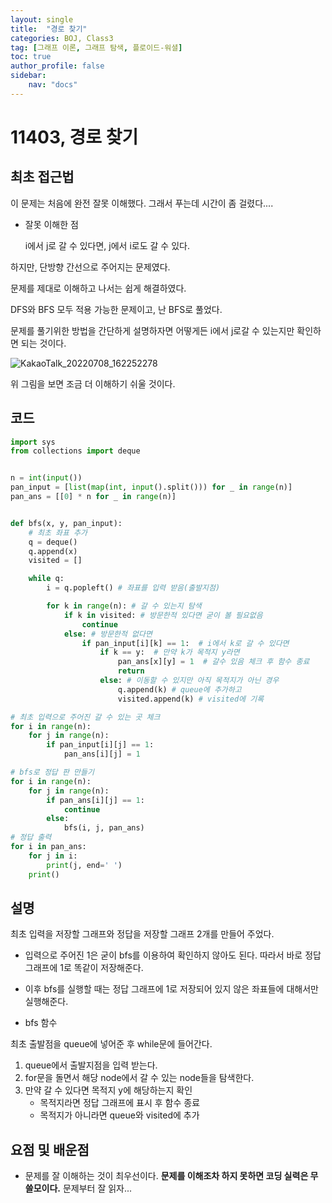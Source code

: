 ```yaml
---
layout: single
title:  "경로 찾기"
categories: BOJ, Class3
tag: [그래프 이론, 그래프 탐색, 플로이드-워셜]
toc: true
author_profile: false
sidebar: 
    nav: "docs"
---
```


# 11403, 경로 찾기

## 최초 접근법

이 문제는 처음에 완전 잘못 이해했다. 그래서 푸는데 시간이 좀 걸렸다....

- 잘못 이해한 점

  i에서 j로 갈 수 있다면, j에서 i로도 갈 수 있다.

하지만, 단방향 간선으로 주어지는 문제였다. 

문제를 제대로 이해하고 나서는 쉽게 해결하였다. 

DFS와 BFS 모두 적용 가능한 문제이고, 난 BFS로 풀었다. 

문제를 풀기위한 방법을 간단하게 설명하자면 어떻게든 i에서 j로갈 수 있는지만 확인하면 되는 것이다. 

![KakaoTalk_20220708_162252278](../../images/2022-07-08-way_find/KakaoTalk_20220708_162252278.jpg)

위 그림을 보면 조금 더 이해하기 쉬울 것이다. 

## 코드

```python
import sys
from collections import deque


n = int(input())
pan_input = [list(map(int, input().split())) for _ in range(n)]
pan_ans = [[0] * n for _ in range(n)]


def bfs(x, y, pan_input):
    # 최초 좌표 추가
    q = deque()
    q.append(x)
    visited = []

    while q:
        i = q.popleft() # 좌표를 입력 받음(출발지점)

        for k in range(n): # 갈 수 있는지 탐색
            if k in visited: # 방문한적 있다면 굳이 볼 필요없음
                continue
            else: # 방문한적 없다면
                if pan_input[i][k] == 1:  # i에서 k로 갈 수 있다면
                    if k == y:  # 만약 k가 목적지 y라면
                        pan_ans[x][y] = 1  # 갈수 있음 체크 후 함수 종료
                        return
                    else: # 이동할 수 있지만 아직 목적지가 아닌 경우
                        q.append(k) # queue에 추가하고
                        visited.append(k) # visited에 기록

# 최초 입력으로 주어진 갈 수 있는 곳 체크
for i in range(n):
    for j in range(n):
        if pan_input[i][j] == 1:
            pan_ans[i][j] = 1

# bfs로 정답 판 만들기
for i in range(n):
    for j in range(n):
        if pan_ans[i][j] == 1:
            continue
        else:
            bfs(i, j, pan_ans)
# 정답 출력
for i in pan_ans:
    for j in i:
        print(j, end=' ')
    print()
```

## 설명

최초 입력을 저장할 그래프와 정답을 저장할 그래프 2개를 만들어 주었다. 

- 입력으로 주어진 1은 굳이 bfs를 이용하여 확인하지 않아도 된다. 따라서 바로 정답 그래프에 1로 똑같이 저장해준다. 
- 이후 bfs를 실행할 때는 정답 그래프에 1로 저장되어 있지 않은 좌표들에 대해서만 실행해준다. 

- bfs 함수

최초 출발점을 queue에 넣어준 후 while문에 들어간다. 

1. queue에서 출발지점을 입력 받는다. 
2. for문을 돌면서 해당 node에서 갈 수 있는 node들을 탐색한다. 
3. 만약 갈 수 있다면 목적지 y에 해당하는지 확인
   - 목적지라면 정답 그래프에 표시 후 함수 종료
   - 목적지가 아니라면 queue와 visited에 추가

## 요점 및 배운점

- 문제를 잘 이해하는 것이 최우선이다. **문제를 이해조차 하지 못하면 코딩 실력은 무쓸모이다.** 문제부터 잘 읽자...

  

